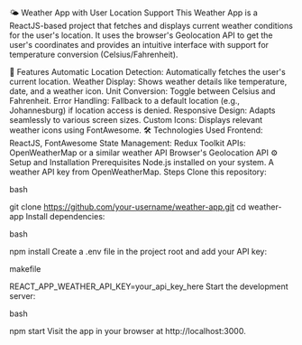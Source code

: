🌤️ Weather App with User Location Support
This Weather App is a ReactJS-based project that fetches and displays current weather conditions for the user's location. It uses the browser's Geolocation API to get the user's coordinates and provides an intuitive interface with support for temperature conversion (Celsius/Fahrenheit).

🚀 Features
Automatic Location Detection: Automatically fetches the user's current location.
Weather Display: Shows weather details like temperature, date, and a weather icon.
Unit Conversion: Toggle between Celsius and Fahrenheit.
Error Handling: Fallback to a default location (e.g., Johannesburg) if location access is denied.
Responsive Design: Adapts seamlessly to various screen sizes.
Custom Icons: Displays relevant weather icons using FontAwesome.
🛠️ Technologies Used
Frontend: ReactJS, FontAwesome
State Management: Redux Toolkit
APIs:
OpenWeatherMap or a similar weather API
Browser's Geolocation API
⚙️ Setup and Installation
Prerequisites
Node.js installed on your system.
A weather API key from OpenWeatherMap.
Steps
Clone this repository:

bash

git clone https://github.com/your-username/weather-app.git
cd weather-app
Install dependencies:

bash

npm install
Create a .env file in the project root and add your API key:

makefile

REACT_APP_WEATHER_API_KEY=your_api_key_here
Start the development server:

bash

npm start
Visit the app in your browser at http://localhost:3000.